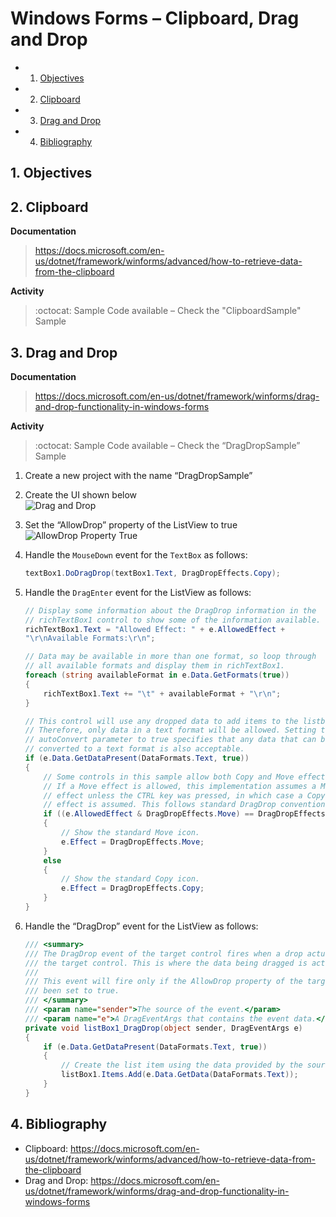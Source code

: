# Windows Forms – Clipboard, Drag and Drop
<!-- vscode-markdown-toc -->
* 1. [Objectives](#Objectives)
* 2. [Clipboard](#Clipboard)
* 3. [Drag and Drop](#DragandDrop)
* 4. [Bibliography](#Bibliography)

<!-- vscode-markdown-toc-config
	numbering=true
	autoSave=true
	/vscode-markdown-toc-config -->
<!-- /vscode-markdown-toc -->

##  1. <a name='Objectives'></a>Objectives

##  2. <a name='Clipboard'></a>Clipboard
**Documentation**
> https://docs.microsoft.com/en-us/dotnet/framework/winforms/advanced/how-to-retrieve-data-from-the-clipboard

**Activity**

> :octocat: Sample Code available – Check the "ClipboardSample" Sample 

##  3. <a name='DragandDrop'></a>Drag and Drop
**Documentation**
> https://docs.microsoft.com/en-us/dotnet/framework/winforms/drag-and-drop-functionality-in-windows-forms

**Activity**

> :octocat: Sample Code available – Check the “DragDropSample” Sample 

1. Create a new project with the name “DragDropSample”
2. Create the UI shown below  
![Drag and Drop](docs/9/drag-and-drop.jpg)
3. Set the “AllowDrop” property of the ListView to true  
![AllowDrop Property True](docs/9/allowdrop-property.jpg)
4. Handle the `MouseDown` event for the `TextBox` as follows:
	
	```c#
	textBox1.DoDragDrop(textBox1.Text, DragDropEffects.Copy);
	```
5. Handle the `DragEnter` event for the ListView as follows:

	```c#
	// Display some information about the DragDrop information in the
	// richTextBox1 control to show some of the information available.
	richTextBox1.Text = "Allowed Effect: " + e.AllowedEffect +
	"\r\nAvailable Formats:\r\n";
	
	// Data may be available in more than one format, so loop through
	// all available formats and display them in richTextBox1.
	foreach (string availableFormat in e.Data.GetFormats(true))
	{
		richTextBox1.Text += "\t" + availableFormat + "\r\n";
	}
	
	// This control will use any dropped data to add items to the listbox.
	// Therefore, only data in a text format will be allowed. Setting the
	// autoConvert parameter to true specifies that any data that can be
	// converted to a text format is also acceptable.
	if (e.Data.GetDataPresent(DataFormats.Text, true))
	{
		// Some controls in this sample allow both Copy and Move effects.
		// If a Move effect is allowed, this implementation assumes a Move
		// effect unless the CTRL key was pressed, in which case a Copy
		// effect is assumed. This follows standard DragDrop conventions.
		if ((e.AllowedEffect & DragDropEffects.Move) == DragDropEffects.Move && (e.KeyState & CtrlKey) != CtrlKey)
		{
			// Show the standard Move icon.
			e.Effect = DragDropEffects.Move;
		}
		else
		{
			// Show the standard Copy icon.
			e.Effect = DragDropEffects.Copy;
		}
	}
	```
6. Handle the “DragDrop” event for the ListView as follows:
	
	```c#
	/// <summary>
	/// The DragDrop event of the target control fires when a drop actually occurs over
	/// the target control. This is where the data being dragged is actually processed.
	///
	/// This event will fire only if the AllowDrop property of the target control has
	/// been set to true.
	/// </summary>
	/// <param name="sender">The source of the event.</param>
	/// <param name="e">A DragEventArgs that contains the event data.</param>
	private void listBox1_DragDrop(object sender, DragEventArgs e)
	{
		if (e.Data.GetDataPresent(DataFormats.Text, true))
		{
			// Create the list item using the data provided by the source control.
			listBox1.Items.Add(e.Data.GetData(DataFormats.Text));
		}
	}
	```

##  4. <a name='Bibliography'></a>Bibliography
- Clipboard: https://docs.microsoft.com/en-us/dotnet/framework/winforms/advanced/how-to-retrieve-data-from-the-clipboard
- Drag and Drop: https://docs.microsoft.com/en-us/dotnet/framework/winforms/drag-and-drop-functionality-in-windows-forms
